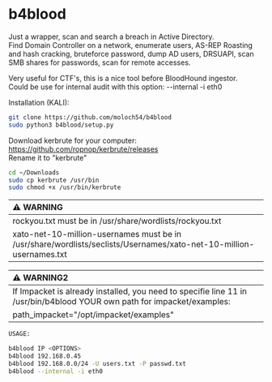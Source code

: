 # b4blood
Just a wrapper, scan and search a breach in Active Directory.  
Find Domain Controller on a network, enumerate users, AS-REP Roasting and hash cracking, bruteforce password, dump AD users, DRSUAPI, scan SMB shares for passwords, scan for remote accesses.  

Very useful for CTF's, this is a nice tool before BloodHound ingestor.  
Could be use for internal audit with this option: --internal -i eth0  


Installation (KALI):  
```sh
git clone https://github.com/moloch54/b4blood  
sudo python3 b4blood/setup.py  
```

Download kerbrute for your computer:  
https://github.com/ropnop/kerbrute/releases  
Rename it to "kerbrute"  

```sh
cd ~/Downloads
sudo cp kerbrute /usr/bin
sudo chmod +x /usr/bin/kerbrute  
```


| :warning: WARNING                                     |
|:------------------------------------------------------|
|rockyou.txt must be in /usr/share/wordlists/rockyou.txt|  
|xato-net-10-million-usernames must be in /usr/share/wordlists/seclists/Usernames/xato-net-10-million-usernames.txt| 


| :warning: WARNING2                                                                                                      |
| :-----------------------------------------------------------------------------------------------------------------------|
|If Impacket is already installed, you need to specifie line 11 in /usr/bin/b4blood YOUR own path for impacket/examples:  |   
path_impacket="/opt/impacket/examples"                                                                                    |

```sh
USAGE:  

b4blood IP <OPTIONS>
b4blood 192.168.0.45  
b4blood 192.168.0.0/24 -U users.txt -P passwd.txt  
b4blood --internal -i eth0  
```  

